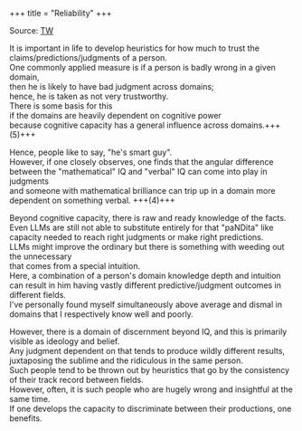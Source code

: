 +++
title = "Reliability"
+++

Source: [TW](https://x.com/blog_supplement/status/1830821599710261579)

It is important in life to develop heuristics for how much to trust the claims/predictions/judgments of a person.  
One commonly applied measure is if a person is badly wrong in a given domain,  
then he is likely to have bad judgment across domains;  
hence, he is taken as not very trustworthy.  
There is some basis for this  
if the domains are heavily dependent on cognitive power  
because cognitive capacity has a general influence across domains.+++(5)+++ 

Hence, people like to say, "he's smart guy".  
However, if one closely observes, one finds that the angular difference between the "mathematical" IQ and "verbal" IQ can come into play in judgments  
and someone with mathematical brilliance can trip up in a domain more dependent on something verbal. +++(4)+++

Beyond cognitive capacity, there is raw and ready knowledge of the facts.  
Even LLMs are still not able to substitute entirely for that "paNDita" like capacity needed to reach right judgments or make right predictions.  
LLMs might improve the ordinary but there is something with weeding out the unnecessary  
that comes from a special intuition.  
Here, a combination of a person's domain knowledge depth and intuition  
can result in him having vastly different predictive/judgment outcomes in different fields.  
I've personally found myself simultaneously above average and dismal in domains that I respectively know well and poorly.

However, there is a domain of discernment beyond IQ, and this is primarily visible as ideology and belief.  
Any judgment dependent on that tends to produce wildly different results,  
juxtaposing the sublime and the ridiculous in the same person.  
Such people tend to be thrown out by heuristics that go by the consistency of their track record between fields.  
However, often, it is such people who are hugely wrong and insightful at the same time.  
If one develops the capacity to discriminate between their productions, one benefits.
